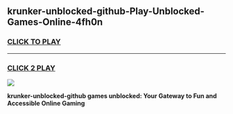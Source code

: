 
## krunker-unblocked-github-Play-Unblocked-Games-Online-4fh0n
<h3>
<a href="https://premium76.site?title=krunker-unblocked-github&ref=25A">CLICK TO PLAY</a></h3>
<hr>

<h3>
<a href="https://premium76.site?title=krunker-unblocked-github&ref=25A">CLICK 2 PLAY</a>
  
</h3>

<a href="https://premium76.site?title=krunker-unblocked-github&ref=25A"><img src="https://clearcache.store/games.png"></a>


**krunker-unblocked-github games unblocked: Your Gateway to Fun and Accessible Online Gaming**
